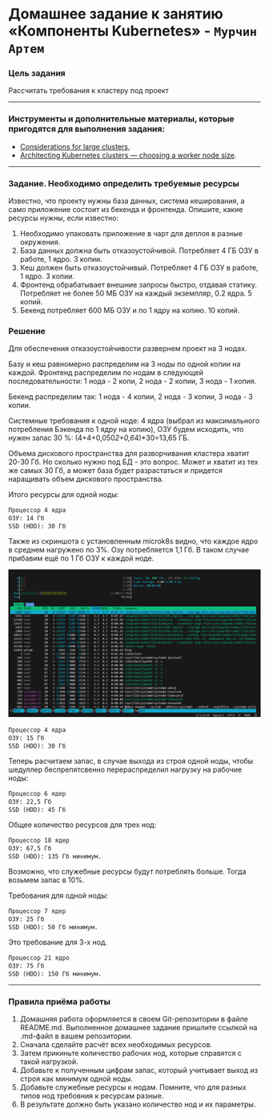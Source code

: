 # Домашнее задание к занятию «Компоненты Kubernetes» - `Мурчин Артем`

### Цель задания

Рассчитать требования к кластеру под проект

------

### Инструменты и дополнительные материалы, которые пригодятся для выполнения задания:

- [Considerations for large clusters](https://kubernetes.io/docs/setup/best-practices/cluster-large/),
- [Architecting Kubernetes clusters — choosing a worker node size](https://learnk8s.io/kubernetes-node-size).

------

### Задание. Необходимо определить требуемые ресурсы
Известно, что проекту нужны база данных, система кеширования, а само приложение состоит из бекенда и фронтенда. Опишите, какие ресурсы нужны, если известно:

1. Необходимо упаковать приложение в чарт для деплоя в разные окружения. 
2. База данных должна быть отказоустойчивой. Потребляет 4 ГБ ОЗУ в работе, 1 ядро. 3 копии. 
3. Кеш должен быть отказоустойчивый. Потребляет 4 ГБ ОЗУ в работе, 1 ядро. 3 копии. 
4. Фронтенд обрабатывает внешние запросы быстро, отдавая статику. Потребляет не более 50 МБ ОЗУ на каждый экземпляр, 0.2 ядра. 5 копий. 
5. Бекенд потребляет 600 МБ ОЗУ и по 1 ядру на копию. 10 копий.

### Решение

Для обеспечения отказоустойчивости развернем проект на 3 нодах.

Базу и кеш равномерно распределим на 3 ноды по одной копии на каждой. Фронтенд распределим по нодам в следующей последовательности: 1 нода - 2 копи, 2 нода - 2 копии, 3 нода - 1 копия.

Бекенд распределим так: 1 нода - 4 копии, 2 нода - 3 копии, 3 нода - 3 копии.

Системные требования к одной ноде: 4 ядра (выбрал из максимального потребления Бэкенда по 1 ядру на копию), ОЗУ будем исходить, что нужен запас 30 %: (4+4+0,050*2+0,6*4)*30=13,65 ГБ.

Объема дискового пространства для разворчивания кластера хватит 20-30 Гб. Но сколько нужно под БД - это вопрос. Может и хватит из тех же самых 30 Гб, а может база будет разрастаться и придется наращивать объем дискового пространства.

Итого ресурсы для одной ноды:

    Процессор 4 ядра
    ОЗУ: 14 Гб
    SSD (HDD): 30 Гб

Также из скриншота с установленным microk8s видно, что каждое ядро в среднем нагружено по 3%. Озу потребляется 1,1 Гб. В таком случае прибавим ещё по 1 Гб ОЗУ к каждой ноде.

![](https://github.com/artmur1/22-3.1-K8S/blob/main/img/22-3_1-01-01.png)

    Процессор 4 ядра
    ОЗУ: 15 Гб
    SSD (HDD): 30 Гб

Теперь расчитаем запас, в случае выхода из строя одной ноды, чтобы шедуллер беспрепятсвенно перераспределил нагрузку на рабочие ноды:

    Процессор 6 ядер
    ОЗУ: 22,5 Гб
    SSD (HDD): 45 Гб

Общее количество ресурсов для трех нод:

    Процессор 18 ядер
    ОЗУ: 67,5 Гб
    SSD (HDD): 135 Гб минимум.

Возможно, что служебные ресурсы будут потреблять больше. Тогда возьмем запас в 10%.

Требования для одной ноды:

    Процессор 7 ядер
    ОЗУ: 25 Гб
    SSD (HDD): 50 Гб минимум.

Это требование для 3-х нод.

    Процессор 21 ядро
    ОЗУ: 75 Гб
    SSD (HDD): 150 Гб минимум.

----

### Правила приёма работы

1. Домашняя работа оформляется в своем Git-репозитории в файле README.md. Выполненное домашнее задание пришлите ссылкой на .md-файл в вашем репозитории.
2. Сначала сделайте расчёт всех необходимых ресурсов.
3. Затем прикиньте количество рабочих нод, которые справятся с такой нагрузкой.
4. Добавьте к полученным цифрам запас, который учитывает выход из строя как минимум одной ноды. 
5. Добавьте служебные ресурсы к нодам. Помните, что для разных типов нод требовния к ресурсам разные. 
6. В результате должно быть указано количество нод и их параметры.

